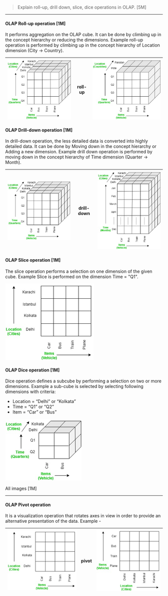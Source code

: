 > Explain roll-up, drill down, slice, dice operations in OLAP. [5M]
***
#### OLAP Roll-up operation [1M]
It performs aggregation on the OLAP cube. 
It can be done by climbing up in the concept hierarchy or reducing the dimensions.
Example roll-up operation is performed by climbing up in the concept hierarchy of Location dimension (City -> Country).

![City](images/OLAP_cube_q_cities.jpg) | roll-up | ![Coutry](images/OLAP_cube_q_countries.jpg)
---|---|---

#### OLAP Drill-down operation [1M]
In drill-down operation, the less detailed data is converted into highly detailed data. It can be done by Moving down in the concept hierarchy or Adding a new dimension. Example drill down operation is performed by moving down in the concept hierarchy of Time dimension (Quarter -> Month).

![Quarter](images/OLAP_cube_q_cities.jpg) | drill-down | ![Month](images/OLAP_cube_m_cities.jpg)
---|---|---

#### OLAP Slice operation [1M]
The slice operation performs a selection on one dimension of the given cube. Example Slice is performed on the dimension Time = "Q1".

![Slice](images/OLAP_slice.jpg)

#### OLAP Dice operation [1M]
Dice operation defines a subcube by performing a selection on two or more dimensions. Example a sub-cube is selected by selecting following dimensions with criteria:
- Location = “Delhi” or “Kolkata”
- Time = “Q1” or “Q2”
- Item = “Car” or “Bus”

![Dice](images/OLAP_dice.jpg)

All images [1M]
***
#### OLAP Pivot operation
It is a visualization operation that rotates axes in view in order to provide an alternative presentation of the data. Example -

![Quarter](images/OLAP_slice.jpg) | pivot | ![Month](images/OLAP_pivot.jpg)
---|---|---
